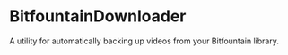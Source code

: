 # BitfountainDownloader
A utility for automatically backing up videos from your Bitfountain library.
